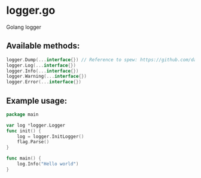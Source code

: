 # logger.go
Golang logger

## Available methods:
```go
logger.Dump(...interface{}) // Reference to spew: https://github.com/davecgh/go-spew
logger.Log(...interface{})
logger.Info(...interface{})
logger.Warning(...interface{})
logger.Error(...interface{})
```

## Example usage:
```go
package main

var log *logger.Logger
func init() {
	log = logger.InitLogger()
	flag.Parse()
}

func main() {
	log.Info("Hello world")
}
```
